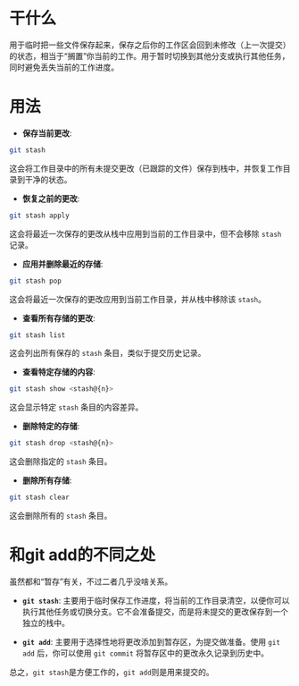 # 干什么

用于临时把一些文件保存起来，保存之后你的工作区会回到未修改（上一次提交）的状态，相当于“搁置”你当前的工作。用于暂时切换到其他分支或执行其他任务，同时避免丢失当前的工作进度。

# 用法

- **保存当前更改**:
```bash
git stash
```
  这会将工作目录中的所有未提交更改（已跟踪的文件）保存到栈中，并恢复工作目录到干净的状态。

- **恢复之前的更改**:
```bash
git stash apply
```
  这会将最近一次保存的更改从栈中应用到当前的工作目录中，但不会移除 `stash` 记录。

- **应用并删除最近的存储**:
```bash
git stash pop
```
  这会将最近一次保存的更改应用到当前工作目录，并从栈中移除该 `stash`。

- **查看所有存储的更改**:
```bash
git stash list
```
  这会列出所有保存的 `stash` 条目，类似于提交历史记录。

- **查看特定存储的内容**:
```bash
git stash show <stash@{n}>
```
  这会显示特定 `stash` 条目的内容差异。

- **删除特定的存储**:
```bash
git stash drop <stash@{n}>
```
  这会删除指定的 `stash` 条目。

- **删除所有存储**:
```bash
git stash clear
```
  这会删除所有的 `stash` 条目。

# 和git add的不同之处

虽然都和“暂存”有关，不过二者几乎没啥关系。

- **`git stash`**: 主要用于临时保存工作进度，将当前的工作目录清空，以便你可以执行其他任务或切换分支。它不会准备提交，而是将未提交的更改保存到一个独立的栈中。

- **`git add`**: 主要用于选择性地将更改添加到暂存区，为提交做准备。使用 `git add` 后，你可以使用 `git commit` 将暂存区中的更改永久记录到历史中。



总之，`git stash`是方便工作的，`git add`则是用来提交的。